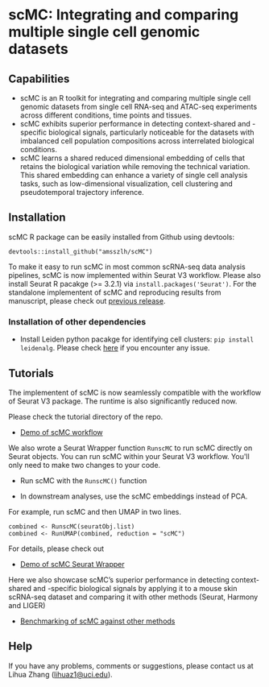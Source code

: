 # scMC: Integrating and comparing multiple single cell genomic datasets

## Capabilities
- scMC is an R toolkit for integrating and comparing multiple single cell genomic datasets from single cell RNA-seq and ATAC-seq experiments across different conditions, time points and tissues. 
- scMC exhibits superior performance in detecting context-shared and -specific biological signals, particularly noticeable for the datasets with imbalanced cell population compositions across interrelated biological conditions. 
- scMC learns a shared reduced dimensional embedding of cells that retains the biological variation while removing the technical variation. This shared embedding can enhance a variety of single cell analysis tasks, such as low-dimensional visualization, cell clustering and pseudotemporal trajectory inference. 

## Installation
scMC R package can be easily installed from Github using devtools:  

```
devtools::install_github("amsszlh/scMC")
```

To make it easy to run scMC in most common scRNA-seq data analysis pipelines, scMC is now implemented within Seurat V3 workflow. Please also install Seurat R pacakge (>= 3.2.1) via ```install.packages('Seurat')```. For the standalone implementent of scMC and reproducing results from manuscript, please check out [previous release](http://doi.org/10.5281/zenodo.4395119).
 
### Installation of other dependencies
- Install Leiden python pacakge for identifying cell clusters: ```pip install leidenalg```. Please check [here](https://github.com/vtraag/leidenalg) if you encounter any issue.


## Tutorials
The implementent of scMC is now seamlessly compatible with the workflow of Seurat V3 package. The runtime is also significantly reduced now. 

Please check the tutorial directory of the repo.

- [Demo of scMC workflow](https://htmlpreview.github.io/?https://github.com/amsszlh/scMC/blob/master/tutorial/demo_scMC_dermis.html)

We also wrote a Seurat Wrapper function `RunscMC` to run scMC directly on Seurat objects. You can run scMC within your Seurat V3 workflow. You'll only need to make two changes to your code.

- Run scMC with the `RunscMC()` function

- In downstream analyses, use the scMC embeddings instead of PCA.

For example, run scMC and then UMAP in two lines.

```
combined <- RunscMC(seuratObj.list)
combined <- RunUMAP(combined, reduction = "scMC")
```

For details, please check out

- [Demo of scMC Seurat Wrapper](https://htmlpreview.github.io/?https://github.com/amsszlh/scMC/blob/master/tutorial/demo_scMC_Seurat_Wrapper_dermis.html)


Here we also showcase scMC’s superior performance in detecting context-shared and -specific biological signals by applying it to a mouse skin scRNA-seq dataset and comparing it with other methods (Seurat, Harmony and LIGER)

- [Benchmarking of scMC against other methods](https://htmlpreview.github.io/?https://github.com/amsszlh/scMC/blob/master/tutorial/demo_scMC_Seurat_Wrapper_dermis.html)


## Help
If you have any problems, comments or suggestions, please contact us at Lihua Zhang (lihuaz1@uci.edu).


